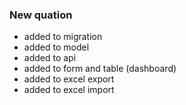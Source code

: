 ### New quation

* added to migration
* added to model
* added to api
* added to form and table (dashboard)
* added to excel export
* added to excel import
